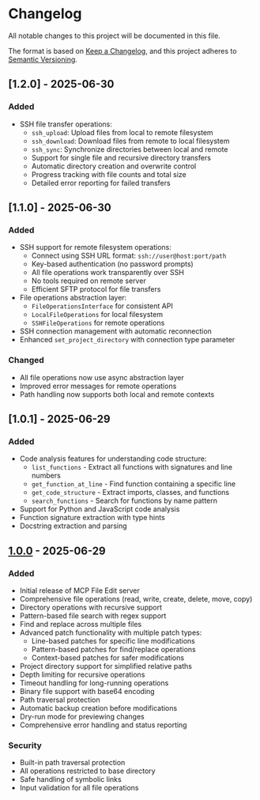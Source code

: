 # Changelog

All notable changes to this project will be documented in this file.

The format is based on [Keep a Changelog](https://keepachangelog.com/en/1.0.0/),
and this project adheres to [Semantic Versioning](https://semver.org/spec/v2.0.0.html).

## [1.2.0] - 2025-06-30

### Added
- SSH file transfer operations:
  - `ssh_upload`: Upload files from local to remote filesystem
  - `ssh_download`: Download files from remote to local filesystem  
  - `ssh_sync`: Synchronize directories between local and remote
  - Support for single file and recursive directory transfers
  - Automatic directory creation and overwrite control
  - Progress tracking with file counts and total size
  - Detailed error reporting for failed transfers

## [1.1.0] - 2025-06-30

### Added
- SSH support for remote filesystem operations:
  - Connect using SSH URL format: `ssh://user@host:port/path`
  - Key-based authentication (no password prompts)
  - All file operations work transparently over SSH
  - No tools required on remote server
  - Efficient SFTP protocol for file transfers
- File operations abstraction layer:
  - `FileOperationsInterface` for consistent API
  - `LocalFileOperations` for local filesystem
  - `SSHFileOperations` for remote operations
- SSH connection management with automatic reconnection
- Enhanced `set_project_directory` with connection type parameter

### Changed
- All file operations now use async abstraction layer
- Improved error messages for remote operations
- Path handling now supports both local and remote contexts

## [1.0.1] - 2025-06-29

### Added
- Code analysis features for understanding code structure:
  - `list_functions` - Extract all functions with signatures and line numbers
  - `get_function_at_line` - Find function containing a specific line
  - `get_code_structure` - Extract imports, classes, and functions
  - `search_functions` - Search for functions by name pattern
- Support for Python and JavaScript code analysis
- Function signature extraction with type hints
- Docstring extraction and parsing

## [1.0.0] - 2025-06-29

### Added
- Initial release of MCP File Edit server
- Comprehensive file operations (read, write, create, delete, move, copy)
- Directory operations with recursive support
- Pattern-based file search with regex support
- Find and replace across multiple files
- Advanced patch functionality with multiple patch types:
  - Line-based patches for specific line modifications
  - Pattern-based patches for find/replace operations
  - Context-based patches for safer modifications
- Project directory support for simplified relative paths
- Depth limiting for recursive operations
- Timeout handling for long-running operations
- Binary file support with base64 encoding
- Path traversal protection
- Automatic backup creation before modifications
- Dry-run mode for previewing changes
- Comprehensive error handling and status reporting

### Security
- Built-in path traversal protection
- All operations restricted to base directory
- Safe handling of symbolic links
- Input validation for all file operations

[1.0.0]: https://github.com/patrickomatik/mcp-file-edit/releases/tag/v1.0.0
